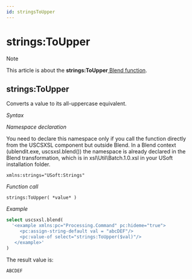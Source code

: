 ```yaml
---
id: stringsToUpper
---
```


# strings:ToUpper



> [!NOTE]
> This article is about the **strings:ToUpper**[ Blend function](/docs/Repositories/Blend%20functions).

## **strings:ToUpper**

Converts a value to its all-uppercase equivalent.

*Syntax*

*Namespace declaration*

You need to declare this namespace only if you call the function directly from the USCSXSL component but outside Blend. In a Blend context (ublendit.exe, uscsxsl.blend()) the namespace is already declared in the Blend transformation, which is in xsl\\Util\\Batch.1.0.xsl in your USoft installation folder.

```
xmlns:strings="USoft:Strings"
```

*Function call*

```
strings:ToUpper( *value* )
```

*Example*

```sql
select uscsxsl.blend(
  '<example xmlns:pc="Processing.Command" pc:hideme="true">
     <pc:assign-string-default val = "abcDEF"/>
     <pc:value-of select="strings:ToUpper($val)"/>
   </example>'
)
```

The result value is:

```
ABCDEF
```

 